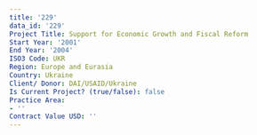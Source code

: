 ```yaml
---
title: '229'
data_id: '229'
Project Title: Support for Economic Growth and Fiscal Reform
Start Year: '2001'
End Year: '2004'
ISO3 Code: UKR
Region: Europe and Eurasia
Country: Ukraine
Client/ Donor: DAI/USAID/Ukraine
Is Current Project? (true/false): false
Practice Area:
- ''
Contract Value USD: ''
---
```


